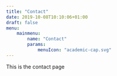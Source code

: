 ```yaml
---
title: "Contact"
date: 2019-10-08T10:10:06+01:00
draft: false
menu:
    mainmenu:
        name: "Contact"
        params:
            menuIcon: "academic-cap.svg"
---
```


This is the contact page
